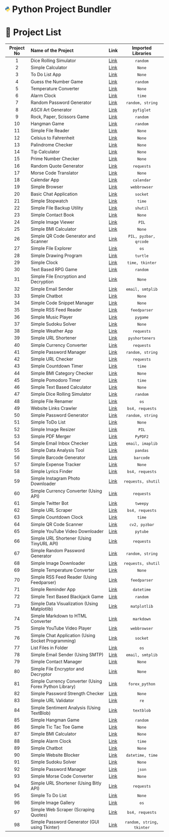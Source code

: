 # <img src="/python-logo-only.png" width="3%"> Python Project Bundler

# 📁 Project List

| Project No | Name of the Project | Link | Imported Libraries |
|:------------:|:---------------------|------|:---------------------:|
| 1 | Dice Rolling Simulator | [Link](https://github.com/KuSantosh100/Python-Project-Bundler/blob/main/Projects/1.Dice-Rolling-Simulator.py) | `random` |
| 2 | Simple Calculator | [Link](https://github.com/KuSantosh100/Python-Project-Bundler/blob/main/Projects/2.Simple-Calculator.py) | `None` |
| 3 | To Do List App | [Link](https://github.com/KuSantosh100/Python-Project-Bundler/blob/main/Projects/3.To-Do-List-App.py) | `None` |
| 4 | Guess the Number Game | [Link](https://github.com/KuSantosh100/Python-Project-Bundler/blob/main/Projects/4.Guess-the-Number-Game.py) | `random` |
| 5 | Temperature Converter | [Link](https://github.com/KuSantosh100/Python-Project-Bundler/blob/main/Projects/5.Temperature-Converter.py) | `None` |
| 6 | Alarm Clock | [Link](https://github.com/KuSantosh100/Python-Project-Bundler/blob/main/Projects/6.Alarm-Clock.py) | `time` |
| 7 | Random Password Generator | [Link](https://github.com/KuSantosh100/Python-Project-Bundler/blob/main/Projects/7.Random-Password-Generator.py) | `random, string` |
| 8 | ASCII Art Generator | [Link](https://github.com/KuSantosh100/Python-Project-Bundler/blob/main/Projects/8.ASCII-Art-Generator.py) | `pyfiglet` |
| 9 | Rock, Paper, Scissors Game | [Link](https://github.com/KuSantosh100/Python-Project-Bundler/blob/main/Projects/9.Rock,-Paper,-Scissors-Game.py) | `random` |
| 10 | Hangman Game | [Link](https://github.com/KuSantosh100/Python-Project-Bundler/blob/main/Projects/10.Hangman-Game.py) | `random` |
| 11 | Simple File Reader | [Link](https://github.com/KuSantosh100/Python-Project-Bundler/blob/main/Projects/11.Simple-File-Reader.py) | `None` |
| 12 | Celsius to Fahrenheit | [Link](https://github.com/KuSantosh100/Python-Project-Bundler/blob/main/Projects/12.Celsius-to-Fahrenheit.py) | `None` |
| 13 | Palindrome Checker | [Link](https://github.com/KuSantosh100/Python-Project-Bundler/blob/main/Projects/13.Palindrome-Checker.py) | `None` |
| 14 | Tip Calculator | [Link](https://github.com/KuSantosh100/Python-Project-Bundler/blob/main/Projects/14.Tip-Calculator.py) | `None` |
| 15 | Prime Number Checker | [Link](https://github.com/KuSantosh100/Python-Project-Bundler/blob/main/Projects/15.Prime-Number-Checker.py) | `None` |
| 16 | Random Quote Generator | [Link](https://github.com/KuSantosh100/Python-Project-Bundler/blob/main/Projects/16.Random-Quote-Generator.py) | `requests` |
| 17 | Morse Code Translator | [Link](https://github.com/KuSantosh100/Python-Project-Bundler/blob/main/Projects/17.Morse-Code-Translator.py) | `None` |
| 18 | Calendar App | [Link](https://github.com/KuSantosh100/Python-Project-Bundler/blob/main/Projects/18.Calendar-App.py) | `calendar` |
| 19 | Simple Browser | [Link](https://github.com/KuSantosh100/Python-Project-Bundler/blob/main/Projects/19.Simple-Browser.py) | `webbrowser` |
| 20 | Basic Chat Application | [Link](https://github.com/KuSantosh100/Python-Project-Bundler/blob/main/Projects/20.Basic-Chat-Application.py) | `socket` |
| 21 | Simple Stopwatch | [Link](https://github.com/KuSantosh100/Python-Project-Bundler/blob/main/Projects/21.Simple-Stopwatch.py) | `time` |
| 22 | Simple File Backup Utility | [Link](https://github.com/KuSantosh100/Python-Project-Bundler/blob/main/Projects/22.Simple-File-Backup-Utility.py) | `shutil` |
| 23 | Simple Contact Book | [Link](https://github.com/KuSantosh100/Python-Project-Bundler/blob/main/Projects/23.Simple-Contact-Book.py) | `None` |
| 24 | Simple Image Viewer | [Link](https://github.com/KuSantosh100/Python-Project-Bundler/blob/main/Projects/24.Simple-Image-Viewer.py) | `PIL` |
| 25 | Simple BMI Calculator | [Link](https://github.com/KuSantosh100/Python-Project-Bundler/blob/main/Projects/25.Simple-BMI-Calculator.py) | `None` |
| 26 | Simple QR Code Generator and Scanner | [Link](https://github.com/KuSantosh100/Python-Project-Bundler/blob/main/Projects/26.Simple-QR-Code-Generator-and-Scanner.py) | `PIL, pyzbar, qrcode` |
| 27 | Simple File Explorer | [Link](https://github.com/KuSantosh100/Python-Project-Bundler/blob/main/Projects/27.Simple-File-Explorer.py) | `os` |
| 28 | Simple Drawing Program | [Link](https://github.com/KuSantosh100/Python-Project-Bundler/blob/main/Projects/28.Simple-Drawing-Program.py) | `turtle` |
| 29 | Simple Clock | [Link](https://github.com/KuSantosh100/Python-Project-Bundler/blob/main/Projects/29.Simple-Clock.py) | `time, tkinter` |
| 30 | Text Based RPG Game | [Link](https://github.com/KuSantosh100/Python-Project-Bundler/blob/main/Projects/30.Text-Based-RPG-Game.py) | `random` |
| 31 | Simple File Encryption and Decryption | [Link](https://github.com/KuSantosh100/Python-Project-Bundler/blob/main/Projects/31.Simple-File-Encryption-and-Decryption.py) | `None` |
| 32 | Simple Email Sender | [Link](https://github.com/KuSantosh100/Python-Project-Bundler/blob/main/Projects/32.Simple-Email-Sender.py) | `email, smtplib` |
| 33 | Simple Chatbot | [Link](https://github.com/KuSantosh100/Python-Project-Bundler/blob/main/Projects/33.Simple-Chatbot.py) | `None` |
| 34 | Simple Code Snippet Manager | [Link](https://github.com/KuSantosh100/Python-Project-Bundler/blob/main/Projects/34.Simple-Code-Snippet-Manager.py) | `None` |
| 35 | Simple RSS Feed Reader | [Link](https://github.com/KuSantosh100/Python-Project-Bundler/blob/main/Projects/35.Simple-RSS-Feed-Reader.py) | `feedparser` |
| 36 | Simple Music Player | [Link](https://github.com/KuSantosh100/Python-Project-Bundler/blob/main/Projects/36.Simple-Music-Player.py) | `pygame` |
| 37 | Simple Sudoku Solver | [Link](https://github.com/KuSantosh100/Python-Project-Bundler/blob/main/Projects/37.Simple-Sudoku-Solver.py) | `None` |
| 38 | Simple Weather App | [Link](https://github.com/KuSantosh100/Python-Project-Bundler/blob/main/Projects/38.Simple-Weather-App.py) | `requests` |
| 39 | Simple URL Shortener | [Link](https://github.com/KuSantosh100/Python-Project-Bundler/blob/main/Projects/39.Simple-URL-Shortener.py) | `pyshorteners` |
| 40 | Simple Currency Converter | [Link](https://github.com/KuSantosh100/Python-Project-Bundler/blob/main/Projects/40.Simple-Currency-Converter.py) | `requests` |
| 41 | Simple Password Manager | [Link](https://github.com/KuSantosh100/Python-Project-Bundler/blob/main/Projects/41.Simple-Password-Manager.py) | `random, string` |
| 42 | Simple URL Checker | [Link](https://github.com/KuSantosh100/Python-Project-Bundler/blob/main/Projects/42.Simple-URL-Checker.py) | `requests` |
| 43 | Simple Countdown Timer | [Link](https://github.com/KuSantosh100/Python-Project-Bundler/blob/main/Projects/43.Simple-Countdown-Timer.py) | `time` |
| 44 | Simple BMI Category Checker | [Link](https://github.com/KuSantosh100/Python-Project-Bundler/blob/main/Projects/44.Simple-BMI-Category-Checker.py) | `None` |
| 45 | Simple Pomodoro Timer | [Link](https://github.com/KuSantosh100/Python-Project-Bundler/blob/main/Projects/45.Simple-Pomodoro-Timer.py) | `time` |
| 46 | Simple Text Based Calculator | [Link](https://github.com/KuSantosh100/Python-Project-Bundler/blob/main/Projects/46.Simple-Text-Based-Calculator.py) | `None` |
| 47 | Simple Dice Rolling Simulator | [Link](https://github.com/KuSantosh100/Python-Project-Bundler/blob/main/Projects/47.Simple-Dice-Rolling-Simulator.py) | `random` |
| 48 | Simple File Renamer | [Link](https://github.com/KuSantosh100/Python-Project-Bundler/blob/main/Projects/48.Simple-File-Renamer.py) | `os` |
| 49 | Website Links Crawler | [Link](https://github.com/KuSantosh100/Python-Project-Bundler/blob/main/Projects/49.Website-Links-Crawler.py) | `bs4, requests` |
| 50 | Simple Password Generator | [Link](https://github.com/KuSantosh100/Python-Project-Bundler/blob/main/Projects/50.Simple-Password-Generator.py) | `random, string` |
| 51 | Simple ToDo List | [Link](https://github.com/KuSantosh100/Python-Project-Bundler/blob/main/Projects/51.Simple-ToDo-List.py) | `None` |
| 52 | Simple Image Resizer | [Link](https://github.com/KuSantosh100/Python-Project-Bundler/blob/main/Projects/52.Simple-Image-Resizer.py) | `PIL` |
| 53 | Simple PDF Merger | [Link](https://github.com/KuSantosh100/Python-Project-Bundler/blob/main/Projects/53.Simple-PDF-Merger.py) | `PyPDF2` |
| 54 | Simple Email Inbox Checker | [Link](https://github.com/KuSantosh100/Python-Project-Bundler/blob/main/Projects/54.Simple-Email-Inbox-Checker.py) | `email, imaplib` |
| 55 | Simple Data Analysis Tool | [Link](https://github.com/KuSantosh100/Python-Project-Bundler/blob/main/Projects/55.Simple-Data-Analysis-Tool.py) | `pandas` |
| 56 | Simple Barcode Generator | [Link](https://github.com/KuSantosh100/Python-Project-Bundler/blob/main/Projects/56.Simple-Barcode-Generator.py) | `barcode` |
| 57 | Simple Expense Tracker | [Link](https://github.com/KuSantosh100/Python-Project-Bundler/blob/main/Projects/57.Simple-Expense-Tracker.py) | `None` |
| 58 | Simple Lyrics Finder | [Link](https://github.com/KuSantosh100/Python-Project-Bundler/blob/main/Projects/58.Simple-Lyrics-Finder.py) | `bs4, requests` |
| 59 | Simple Instagram Photo Downloader | [Link](https://github.com/KuSantosh100/Python-Project-Bundler/blob/main/Projects/59.Simple-Instagram-Photo-Downloader.py) | `requests, shutil` |
| 60 | Simple Currency Converter (Using API) | [Link](https://github.com/KuSantosh100/Python-Project-Bundler/blob/main/Projects/60.Simple-Currency-Converter-(Using-API).py) | `requests` |
| 61 | Simple Twitter Bot | [Link](https://github.com/KuSantosh100/Python-Project-Bundler/blob/main/Projects/61.Simple-Twitter-Bot.py) | `tweepy` |
| 62 | Simple URL Scraper | [Link](https://github.com/KuSantosh100/Python-Project-Bundler/blob/main/Projects/62.Simple-URL-Scraper.py) | `bs4, requests` |
| 63 | Simple Countdown Clock | [Link](https://github.com/KuSantosh100/Python-Project-Bundler/blob/main/Projects/63.Simple-Countdown-Clock.py) | `time` |
| 64 | Simple QR Code Scanner | [Link](https://github.com/KuSantosh100/Python-Project-Bundler/blob/main/Projects/64.Simple-QR-Code-Scanner.py) | `cv2, pyzbar` |
| 65 | Simple YouTube Video Downloader | [Link](https://github.com/KuSantosh100/Python-Project-Bundler/blob/main/Projects/65.Simple-YouTube-Video-Downloader.py) | `pytube` |
| 66 | Simple URL Shortener (Using TinyURL API) | [Link](https://github.com/KuSantosh100/Python-Project-Bundler/blob/main/Projects/66.Simple-URL-Shortener-(Using-TinyURL-API).py) | `requests` |
| 67 | Simple Random Password Generator | [Link](https://github.com/KuSantosh100/Python-Project-Bundler/blob/main/Projects/67.Simple-Random-Password-Generator.py) | `random, string` |
| 68 | Simple Image Downloader | [Link](https://github.com/KuSantosh100/Python-Project-Bundler/blob/main/Projects/68.Simple-Image-Downloader.py) | `requests, shutil` |
| 69 | Simple Temperature Converter | [Link](https://github.com/KuSantosh100/Python-Project-Bundler/blob/main/Projects/69.Simple-Temperature-Converter.py) | `None` |
| 70 | Simple RSS Feed Reader (Using Feedparser) | [Link](https://github.com/KuSantosh100/Python-Project-Bundler/blob/main/Projects/70.Simple-RSS-Feed-Reader-(Using-Feedparser).py) | `feedparser` |
| 71 | Simple Reminder App | [Link](https://github.com/KuSantosh100/Python-Project-Bundler/blob/main/Projects/71.Simple-Reminder-App.py) | `datetime` |
| 72 | Simple Text Based Blackjack Game | [Link](https://github.com/KuSantosh100/Python-Project-Bundler/blob/main/Projects/72.Simple-Text-Based-Blackjack-Game.py) | `random` |
| 73 | Simple Data Visualization (Using Matplotlib) | [Link](https://github.com/KuSantosh100/Python-Project-Bundler/blob/main/Projects/73.Simple-Data-Visualization-(Using-Matplotlib).py) | `matplotlib` |
| 74 | Simple Markdown to HTML Converter | [Link](https://github.com/KuSantosh100/Python-Project-Bundler/blob/main/Projects/74.Simple-Markdown-to-HTML-Converter.py) | `markdown` |
| 75 | Simple YouTube Video Player | [Link](https://github.com/KuSantosh100/Python-Project-Bundler/blob/main/Projects/75.Simple-YouTube-Video-Player.py) | `webbrowser` |
| 76 | Simple Chat Application (Using Socket Programming) | [Link](https://github.com/KuSantosh100/Python-Project-Bundler/blob/main/Projects/76.Simple-Chat-Application-(Using-Socket-Programming).py) | `socket` |
| 77 | List Files in Folder | [Link](https://github.com/KuSantosh100/Python-Project-Bundler/blob/main/Projects/77.List-Files-in-Folder.py) | `os` |
| 78 | Simple Email Sender (Using SMTP) | [Link](https://github.com/KuSantosh100/Python-Project-Bundler/blob/main/Projects/78.Simple-Email-Sender-(Using-SMTP).py) | `email, smtplib` |
| 79 | Simple Contact Manager | [Link](https://github.com/KuSantosh100/Python-Project-Bundler/blob/main/Projects/79.Simple-Contact-Manager.py) | `None` |
| 80 | Simple File Encryptor and Decryptor | [Link](https://github.com/KuSantosh100/Python-Project-Bundler/blob/main/Projects/80.Simple-File-Encryptor-and-Decryptor.py) | `None` |
| 81 | Simple Currency Converter (Using Forex Python Library) | [Link](https://github.com/KuSantosh100/Python-Project-Bundler/blob/main/Projects/81.Simple-Currency-Converter-(Using-Forex-Python-Library).py) | `forex_python` |
| 82 | Simple Password Strength Checker | [Link](https://github.com/KuSantosh100/Python-Project-Bundler/blob/main/Projects/82.Simple-Password-Strength-Checker.py) | `None` |
| 83 | Simple URL Validator | [Link](https://github.com/KuSantosh100/Python-Project-Bundler/blob/main/Projects/83.Simple-URL-Validator.py) | `re` |
| 84 | Simple Sentiment Analysis (Using TextBlob) | [Link](https://github.com/KuSantosh100/Python-Project-Bundler/blob/main/Projects/84.Simple-Sentiment-Analysis-(Using-TextBlob).py) | `textblob` |
| 85 | Simple Hangman Game | [Link](https://github.com/KuSantosh100/Python-Project-Bundler/blob/main/Projects/85.Simple-Hangman-Game.py) | `random` |
| 86 | Simple Tic Tac Toe Game | [Link](https://github.com/KuSantosh100/Python-Project-Bundler/blob/main/Projects/86.Simple-Tic-Tac-Toe-Game.py) | `None` |
| 87 | Simple BMI Calculator | [Link](https://github.com/KuSantosh100/Python-Project-Bundler/blob/main/Projects/87.Simple-BMI-Calculator.py) | `None` |
| 88 | Simple Alarm Clock | [Link](https://github.com/KuSantosh100/Python-Project-Bundler/blob/main/Projects/88.Simple-Alarm-Clock.py) | `time` |
| 89 | Simple Chatbot | [Link](https://github.com/KuSantosh100/Python-Project-Bundler/blob/main/Projects/89.Simple-Chatbot.py) | `None` |
| 90 | Simple Website Blocker | [Link](https://github.com/KuSantosh100/Python-Project-Bundler/blob/main/Projects/90.Simple-Website-Blocker.py) | `datetime, time` |
| 91 | Simple Sudoku Solver | [Link](https://github.com/KuSantosh100/Python-Project-Bundler/blob/main/Projects/91.Simple-Sudoku-Solver.py) | `None` |
| 92 | Simple Password Manager | [Link](https://github.com/KuSantosh100/Python-Project-Bundler/blob/main/Projects/92.Simple-Password-Manager.py) | `json` |
| 93 | Simple Morse Code Converter | [Link](https://github.com/KuSantosh100/Python-Project-Bundler/blob/main/Projects/93.Simple-Morse-Code-Converter.py) | `None` |
| 94 | Simple URL Shortener (Using Bitly API) | [Link](https://github.com/KuSantosh100/Python-Project-Bundler/blob/main/Projects/94.Simple-URL-Shortener-(Using-Bitly-API).py) | `requests` |
| 95 | Simple To Do List | [Link](https://github.com/KuSantosh100/Python-Project-Bundler/blob/main/Projects/95.Simple-To-Do-List.py) | `None` |
| 96 | Simple Image Gallery | [Link](https://github.com/KuSantosh100/Python-Project-Bundler/blob/main/Projects/96.Simple-Image-Gallery.py) | `os` |
| 97 | Simple Web Scraper (Scraping Quotes) | [Link](https://github.com/KuSantosh100/Python-Project-Bundler/blob/main/Projects/97.Simple-Web-Scraper-(Scraping-Quotes).py) | `bs4, requests` |
| 98 | Simple Password Generator (GUI using Tkinter) | [Link](https://github.com/KuSantosh100/Python-Project-Bundler/blob/main/Projects/98.Simple-Password-Generator-(GUI-using-Tkinter).py) | `random, string, tkinter` |
